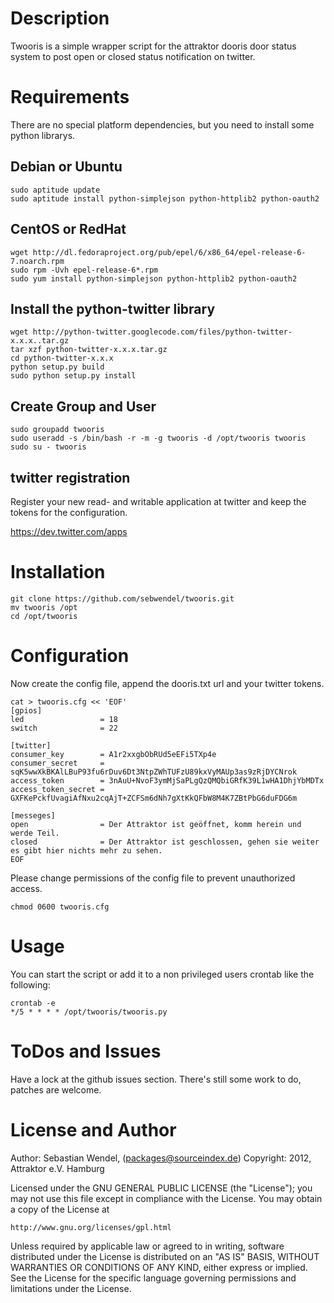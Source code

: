 # Description #

Twooris is a simple wrapper script for the attraktor dooris door status system to post open or closed status notification on twitter.

# Requirements #

There are no special platform dependencies, but you need to install some python librarys.

## Debian or Ubuntu ##
    sudo aptitude update
    sudo aptitude install python-simplejson python-httplib2 python-oauth2

## CentOS or RedHat ##

    wget http://dl.fedoraproject.org/pub/epel/6/x86_64/epel-release-6-7.noarch.rpm
    sudo rpm -Uvh epel-release-6*.rpm
    sudo yum install python-simplejson python-httplib2 python-oauth2

## Install the python-twitter library ##

    wget http://python-twitter.googlecode.com/files/python-twitter-x.x.x..tar.gz
    tar xzf python-twitter-x.x.x.tar.gz
    cd python-twitter-x.x.x
    python setup.py build
    sudo python setup.py install

## Create Group and User
    sudo groupadd twooris
    sudo useradd -s /bin/bash -r -m -g twooris -d /opt/twooris twooris
    sudo su - twooris

## twitter registration ##

Register your new read- and writable application at twitter and keep the tokens for the configuration.

<https://dev.twitter.com/apps>

# Installation #

    git clone https://github.com/sebwendel/twooris.git
    mv twooris /opt
    cd /opt/twooris

# Configuration #

Now create the config file, append the dooris.txt url and your twitter tokens.

    cat > twooris.cfg << 'EOF'
    [gpios]
    led                 = 18
    switch              = 22
 
    [twitter]
    consumer_key        = A1r2xxgbObRUd5eEFi5TXp4e
    consumer_secret     = sqK5wwXkBKAlLBuP93fu6rDuv6Dt3NtpZWhTUFzU89kxVyMAUp3as9zRjDYCNrok
    access_token        = 3nAuU+NvoF3ymMjSaPLgQzQMQbiGRfK39L1wHA1DhjYbMDTx
    access_token_secret = GXFKePckfUvagiAfNxu2cqAjT+ZCFSm6dNh7gXtKkQFbW8M4K7ZBtPbG6duFDG6m
    
    [messeges]
    open                = Der Attraktor ist geöffnet, komm herein und werde Teil.
    closed              = Der Attraktor ist geschlossen, gehen sie weiter es gibt hier nichts mehr zu sehen.
    EOF

Please change permissions of the config file to prevent unauthorized access.

    chmod 0600 twooris.cfg

# Usage #

You can start the script or add it to a non privileged users crontab like the following:

    crontab -e
    */5 * * * * /opt/twooris/twooris.py

# ToDos and Issues #
Have a lock at the github issues section. There's still some work to do, patches are welcome.

# License and Author #

Author: Sebastian Wendel, (<packages@sourceindex.de>) Copyright: 2012, Attraktor e.V. Hamburg

Licensed under the GNU GENERAL PUBLIC LICENSE (the "License");
you may not use this file except in compliance with the License.
You may obtain a copy of the License at

    http://www.gnu.org/licenses/gpl.html

Unless required by applicable law or agreed to in writing, software
distributed under the License is distributed on an "AS IS" BASIS,
WITHOUT WARRANTIES OR CONDITIONS OF ANY KIND, either express or implied.
See the License for the specific language governing permissions and
limitations under the License.

